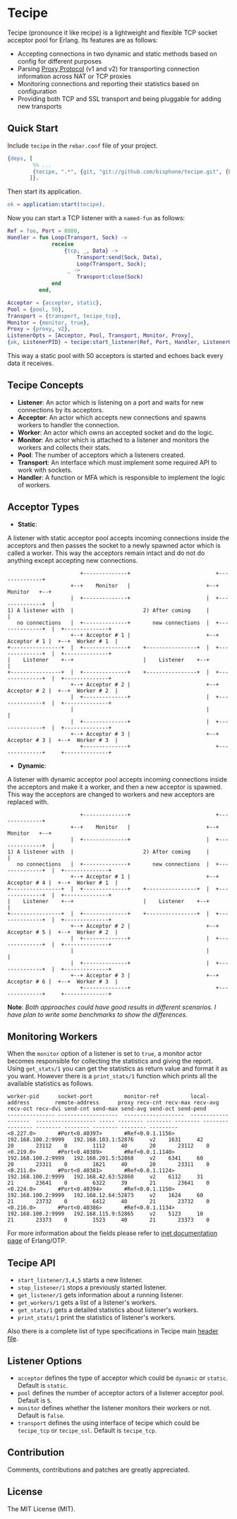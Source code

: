 Tecipe
=====

Tecipe (pronounce it like recipe) is a lightweight and flexible TCP socket acceptor pool for Erlang. Its features are as follows:

- Accepting connections in two dynamic and static methods based on config for different purposes
- Parsing [Proxy Protocol](http://www.haproxy.org/download/1.5/doc/proxy-protocol.txt) (v1 and v2) for transporting connection information across NAT or TCP proxies
- Monitoring connections and reporting their statistics based on configuration
- Providing both TCP and SSL transport and being pluggable for adding new transports

Quick Start
-----

Include `tecipe` in the `rebar.conf` file of your project.

```erlang
{deps, [
        %% ...
        {tecipe, ".*", {git, "git://github.com/bisphone/tecipe.git", {branch, "master"}}}
       ]}.
```

Then start its application.

```erlang
ok = application:start(tecipe).
```

Now you can start a TCP listener with a `named-fun` as follows:

```erlang
Ref = foo, Port = 8080,
Handler = fun Loop(Transport, Sock) ->
              receive
                  {tcp, _, Data} ->
                      Transport:send(Sock, Data),
                      Loop(Transport, Sock);
                   _ ->
                      Transport:close(Sock)
              end
          end,

Acceptor = {acceptor, static},
Pool = {pool, 50},
Transport = {transport, tecipe_tcp},
Monitor = {monitor, true},
Proxy = {proxy, v2},
ListenerOpts = [Acceptor, Pool, Transport, Monitor, Proxy],
{ok, ListenerPID} = tecipe:start_listener(Ref, Port, Handler, ListenerOpts),
```

This way a static pool with 50 acceptors is started and echoes back every data it receives.

Tecipe Concepts
----

* **Listener**: An actor which is listening on a port and waits for new connections by its acceptors.
* **Acceptor**: An actor which accepts new connections and spawns workers to handler the connection.
* **Worker**: An actor which owns an accepted socket and do the logic.
* **Monitor**: An actor which is attached to a listener and monitors the workers and collects their stats.
* **Pool**: The number of acceptors which a listeners created.
* **Transport**: An interface which must implement some required API to work with sockets.
* **Handler**: A function or MFA which is responsible to implement the logic of workers.

Acceptor Types
-----

* **Static**:

A listener with static acceptor pool accepts incoming connections inside the acceptors and then passes the socket to
a newly spawned actor which is called a worker. This way the acceptors remain intact and do not do anything except accepting
new connections.
```
                       +--------------+                           +--------------+
                    +--+    Monitor   |                        +--+    Monitor   +--+
                    |  +--------------+                        |  +--------------+  |
1) A listener with  |                      2) After coming     |                    |
   no connections   |  +--------------+       new connections  |  +--------------+  |  +--------------+
                    +--+ Acceptor # 1 |                        +--+ Acceptor # 1 |  +--+  Worker # 1  |
+----------------+  |  +--------------+    +----------------+  |  +--------------+  |  +--------------+
|    Listener    +--+                      |    Listener    +--+                    |
+----------------+  |  +--------------+    +----------------+  |  +--------------+  |  +--------------+
                    +--+ Acceptor # 2 |                        +--+ Acceptor # 2 |  +--+  Worker # 2  |
                    |  +--------------+                        |  +--------------+  |  +--------------+
                    |                                          |                    |
                    |  +--------------+                        |  +--------------+  |  +--------------+
                    +--+ Acceptor # 3 |                        +--+ Acceptor # 3 |  +--+  Worker # 3  |
                       +--------------+                           +--------------+     +--------------+
```

* **Dynamic**:

A listener with dynamic acceptor pool accepts incoming connections inside the acceptors and make it a worker, and then
a new acceptor is spawned. This way the acceptors are changed to workers and new acceptors are replaced with.
```
                       +--------------+                           +--------------+
                    +--+    Monitor   |                        +--+    Monitor   +--+
                    |  +--------------+                        |  +--------------+  |
1) A listener with  |                      2) After coming     |                    |
   no connections   |  +--------------+       new connections  |  +--------------+  |  +--------------+
                    +--+ Acceptor # 1 |                        +--+ Acceptor # 4 |  +--+  Worker # 1  |
+----------------+  |  +--------------+    +----------------+  |  +--------------+  |  +--------------+
|    Listener    +--+                      |    Listener    +--+                    |
+----------------+  |  +--------------+    +----------------+  |  +--------------+  |  +--------------+
                    +--+ Acceptor # 2 |                        +--+ Acceptor # 5 |  +--+  Worker # 2  |
                    |  +--------------+                        |  +--------------+  |  +--------------+
                    |                                          |                    |
                    |  +--------------+                        |  +--------------+  |  +--------------+
                    +--+ Acceptor # 3 |                        +--+ Acceptor # 6 |  +--+  Worker # 3  |
                       +--------------+                           +--------------+     +--------------+
```


**Note**: *Both approaches could have good results in different scenarios. I have plan to write some benchmarks to show the differences.*

Monitoring Workers
-----

When the `monitor` option of a listener is set to `true`, a monitor actor becomes responsible for collecting the statistics and giving the report.
Using `get_stats/1` you can get the statistics as return value and format it as you want. However there is a `print_stats/1` function which prints
all the available statistics as follows.

```
worker-pid      socket-port          monitor-ref          local-address        remote-address      proxy recv-cnt recv-max recv-avg recv-oct recv-dvi send-cnt send-max send-avg send-oct send-pend
--------------- -------------------  -------------------  -------------------  ------------------- ----- -------- -------- -------- -------- -------- -------- -------- -------- -------- ---------
<0.227.0>       #Port<0.40397>       #Ref<0.0.1.1156>     192.168.100.2:9999   192.168.103.1:52876     v2    1631     42       20       23112    0        1112     40       20       23112    0
<0.219.0>       #Port<0.40389>       #Ref<0.0.1.1140>     192.168.100.2:9999   192.168.201.5:52868     v2    6341     60       20       23311    0        1621     40       20       23311    0
<0.211.0>       #Port<0.40381>       #Ref<0.0.1.1124>     192.168.100.2:9999   192.168.42.63:52860     v2    6112     31       21       23641    0        6322     39       21       23641    0
<0.224.0>       #Port<0.40394>       #Ref<0.0.1.1150>     192.168.100.2:9999   192.168.12.64:52873     v2    1624     60       21       23732    0        6412     40       21       23732    0
<0.216.0>       #Port<0.40386>       #Ref<0.0.1.1134>     192.168.100.2:9999   192.168.115.9:52865     v2    5123     10       21       23373    0        1523     40       21       23373    0
```

For more information about the fields please refer to [inet documentation page](http://erlang.org/doc/man/inet.html#getstat-1) of Erlang/OTP.

Tecipe API
-----

* `start_listener/3,4,5` starts a new listener.
* `stop_listener/1` stops a previously started listener.
* `get_listener/1` gets information about a running listener.
* `get_workers/1` gets a list of a listener's workers.
* `get_stats/1` gets a detailed statistics about listener's workers.
* `print_stats/1` print the statistics of listener's workers.

Also there is a complete list of type specifications in Tecipe main [header file](https://github.com/bisphone/Tecipe/blob/master/include/tecipe.hrl).

Listener Options
-----

* `acceptor` defines the type of acceptor which could be `dynamic` or `static`. Default is `static`.
* `pool` defines the number of acceptor actors of a listener acceptor pool. Default is `5`.
* `monitor` defines whether the listener monitors their workers or not. Default is `false`.
* `transport` defines the using interface of tecipe which could be `tecipe_tcp` or `tecipe_ssl`. Default is `tecipe_tcp`.

Contribution
-----

Comments, contributions and patches are greatly appreciated.

License
-----
The MIT License (MIT).
